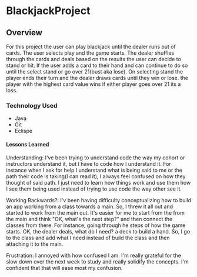 # BlackjackProject


## Overview 
For this project the user can play blackjack until the dealer runs out of cards. The user selects play and the game starts. 
The dealer shuffles through the cards and deals based on the results the user can decide to stand or hit. If the user adds 
a card to their hand and can continue to do so until the select stand or go over 21(bust aka lose). On selecting stand the 
player ends their turn and the dealer draws cards until they win or lose. the player with the highest card value wins if 
either player goes over 21 its a loss. 



### Technology Used

- Java
- Git
- Eclispe

#### Lessons Learned

Understanding: I've been trying to understand code the way my cohort or instructors understand it, but I have to code how I 
understand it. For instance when I ask for help I understand what is being said to me or the path their code is taking(I can 
read it), I always feel confused on how they thought of said path. I just need to learn how things work and use them how I 
see them being used instead of trying to use code the way other see it.

Working Backwards?: I'v been having difficulty conceptualizing how to build an app working from a class towards a main. So, I
threw it all out and started to work from the main out. It's easier for me to start from the from the main and think "OK, what's 
the next step?" and then connect the classes from there. For instance, going through he steps of how the game starts. OK, the dealer deals, what do I need? a deck to build a hand. So, I go to the class and add what I need instead of build the class and then attaching
it to the main. 

Frustration: I annoyed with how confused I am. I'm really grateful for the slow down over the next week to study and really solidify the
concepts. I'm confident that that will ease most my confusion.





